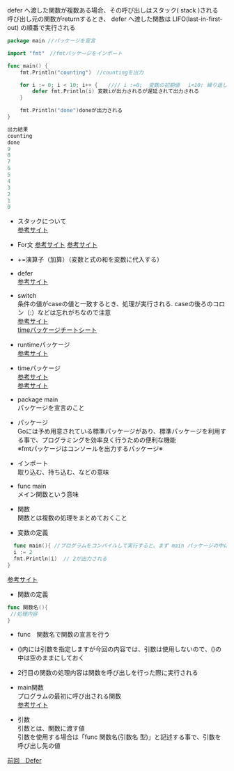 defer へ渡した関数が複数ある場合、その呼び出しはスタック( stack )される<br>
呼び出し元の関数がreturnするとき、 defer へ渡した関数は LIFO(last-in-first-out) の順番で実行される<br>

```go
package main //パッケージを宣言

import "fmt"　//fmtパッケージをインポート

func main() {
	fmt.Println("counting")　//countingを出力

	for i := 0; i < 10; i++ {　　//// i :=0;  変数の初期値　 i<10; 繰り返しの条件　　iの中が10より小さい間、繰り返す　　i++ 変数の更新
		defer fmt.Println(i) 変数iが出力されるが遅延されて出力される
	}

	fmt.Println("done")doneが出力される
}

出力結果
counting
done
9
8
7
6
5
4
3
2
1
0
```

- スタックについて<br>
<a href="https://wa3.i-3-i.info/word14717.html">参考サイト</a>

- For文
<a href="https://wa3.i-3-i.info/word15412.html">参考サイト</a>
<a href="https://java2005.cis.k.hosei.ac.jp/materials/lecture04/for.html">参考サイト</a>

- +=演算子（加算）（変数と式の和を変数に代入する）

- defer<br>
<a href="https://qiita.com/Ishidall/items/8dd663de5755a15e84f2">参考サイト</a><br>


- switch<br>
条件の値がcaseの値と一致するとき、処理が実行される.
caseの後ろのコロン（:）などは忘れがちなので注意<br>
<a href="https://y-hiroyuki.xyz/go/conditional-branch/switch">参考サイト</a><br>
<a href="https://golang.keicode.com/basics/go-statement-switch.php">timeパッケージチートシート</a><br>

- runtimeパッケージ<br>
<a href="https://wa3.i-3-i.info/word13467.html">参考サイト</a><br>

- timeパッケージ<br>
 <a href="https://leben.mobi/go/time/go-programming/">参考サイト</a><br>
 <a href="https://qiita.com/wMETAw/items/2c3120d1338c646ecfba">参考サイト</a><br>

- package main<br>
 パッケージを宣言のこと<br>
 
- パッケージ<br>
 Goには予め用意されている標準パッケージがあり、標準パッケージを利用する事で、プログラミングを効率良く行うための便利な機能<br>
 ※fmtパッケージはコンソールを出力するパッケージ※<br>
  
- インポート　<br>
取り込む、持ち込む、などの意味<br>
 
- func main<br>
 メイン関数という意味<br>
    
- 関数<br>
関数とは複数の処理をまとめておくこと<br>

- 変数の定義
```go
  func main(){ //プログラムをコンパイルして実行すると、まず main パッケージの中にある main()関数が実行される
  i := 2
  fmt.Println(i)  // 2が出力される
}
```
<a href="https://y-hiroyuki.xyz/go/variable/what-is-variable">参考サイト</a>


- 関数の定義
```go
func 関数名(){
 //処理内容
}
```
- func　関数名で関数の宣言を行う<br>
- ()内には引数を指定しますが今回の内容では、引数は使用しないので、()の中は空のままにしておく<br>
- 2行目の関数の処理内容は関数を呼び出しを行った際に実行される<br>

- main関数<br>
プログラムの最初に呼び出される関数<br>
<a href="https://zenn.dev/kubo_programmer/articles/990891ff3a43c5">参考サイト</a>

- 引数<br>
引数とは、関数に渡す値<br>
引数を使用する場合は「func 関数名(引数名 型)」と記述する事で、引数を呼び出し先の値<br>

<a href="https://github.com/morimotoyuuki111/Go3/blob/main/%23Defer.md">前回　Defer</a>
